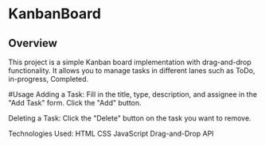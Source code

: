 # KanbanBoard

## Overview

This project is a simple Kanban board implementation with drag-and-drop functionality. It allows you to manage tasks in different lanes such as ToDo, in-progress, Completed.

#Usage
Adding a Task:
Fill in the title, type, description, and assignee in the "Add Task" form.
Click the "Add" button.


Deleting a Task:
Click the "Delete" button on the task you want to remove.

Technologies Used:
HTML
CSS
JavaScript
Drag-and-Drop API
